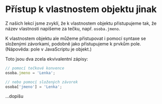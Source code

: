 # Přístup k vlastnostem objektu jinak

Z našich lekcí jsme zvyklí, že k vlastnostem objektu přistupujeme tak, že název vlastnosti napíšeme za tečku, např. `osoba.jmeno`.

K vlastnostem objektu ale můžeme přistupovat i pomocí syntaxe se složenými závorkami, podobně jako přistupujeme k prvkům pole. (Nápověda: pole v JavaScriptu je objekt.)

Toto jsou dva zcela ekvivalentní zápisy:

```javascript
// pomocí tečkové konvence
osoba.jmeno = 'Lenka';

// nebo pomocí složených závorek
osoba['jmeno'] = 'Lenka';
```


...dopíšu